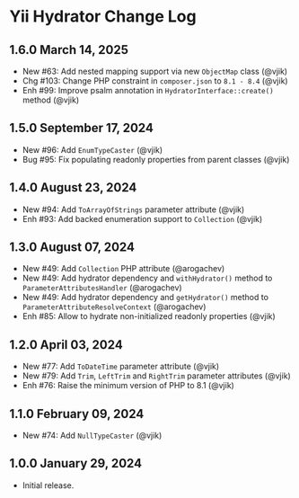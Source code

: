 # Yii Hydrator Change Log

## 1.6.0 March 14, 2025

- New #63: Add nested mapping support via new `ObjectMap` class (@vjik)
- Chg #103: Change PHP constraint in `composer.json` to `8.1 - 8.4` (@vjik)
- Enh #99: Improve psalm annotation in `HydratorInterface::create()` method (@vjik)

## 1.5.0 September 17, 2024

- New #96: Add `EnumTypeCaster` (@vjik)
- Bug #95: Fix populating readonly properties from parent classes (@vjik)

## 1.4.0 August 23, 2024

- New #94: Add `ToArrayOfStrings` parameter attribute (@vjik)
- Enh #93: Add backed enumeration support to `Collection` (@vjik)

## 1.3.0 August 07, 2024

- New #49: Add `Collection` PHP attribute (@arogachev)
- New #49: Add hydrator dependency and `withHydrator()` method to `ParameterAttributesHandler` (@arogachev)
- New #49: Add hydrator dependency and `getHydrator()` method to `ParameterAttributeResolveContext` (@arogachev)
- Enh #85: Allow to hydrate non-initialized readonly properties (@vjik)

## 1.2.0 April 03, 2024

- New #77: Add `ToDateTime` parameter attribute (@vjik)
- New #79: Add `Trim`, `LeftTrim` and `RightTrim` parameter attributes (@vjik)
- Enh #76: Raise the minimum version of PHP to 8.1 (@vjik)

## 1.1.0 February 09, 2024

- New #74: Add `NullTypeCaster` (@vjik)

## 1.0.0 January 29, 2024

- Initial release.
